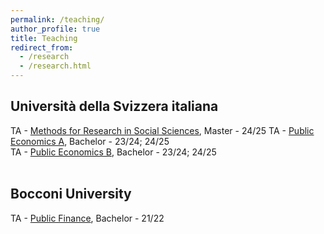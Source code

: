 ```yaml
---
permalink: /teaching/
author_profile: true
title: Teaching
redirect_from:
  - /research
  - /research.html
---
```

## Università della Svizzera italiana
TA - [Methods for Research in Social Sciences](https://search.usi.ch/en/courses/35270585/metodi-per-la-ricerca-sociale-ii), Master - 24/25
TA - [Public Economics A](https://search.usi.ch/courses/35270569/public-economics-a), Bachelor - 23/24; 24/25 <br/>
TA - [Public Economics B](https://search.usi.ch/it/corsi/35270506/economia-pubblica-b), Bachelor - 23/24; 24/25
<br/><br/>
 
## Bocconi University

TA - [Public Finance](https://didattica.unibocconi.eu/ts/tsn_anteprima.php?cod_ins=30264&anno=2022&ric_cdl=TR01&IdPag=), Bachelor - 21/22
